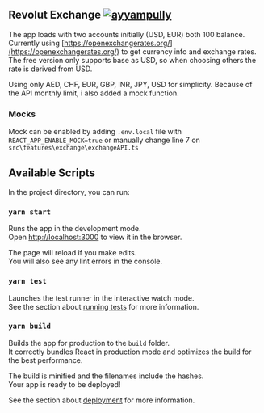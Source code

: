 ## Revolut Exchange [![ayyampully](https://circleci.com/gh/ayyampully/revo-exchange.svg?style=svg)](https://circleci.com/gh/circleci/revo-exchange)

The app loads with two accounts initially (USD, EUR) both 100 balance. Currently using [https://openexchangerates.org/](https://openexchangerates.org/) to get currency info and exchange rates. The free version only supports base as USD, so when choosing others the rate is derived from USD.

Using only AED, CHF, EUR, GBP, INR, JPY, USD for simplicity. Because of the API monthly limit, i also added a mock function.

### Mocks

Mock can be enabled by adding `.env.local` file with `REACT_APP_ENABLE_MOCK=true` or manually change line 7 on `src\features\exchange\exchangeAPI.ts`

## Available Scripts

In the project directory, you can run:

### `yarn start`

Runs the app in the development mode.<br />
Open [http://localhost:3000](http://localhost:3000) to view it in the browser.

The page will reload if you make edits.<br />
You will also see any lint errors in the console.

### `yarn test`

Launches the test runner in the interactive watch mode.<br />
See the section about [running tests](https://facebook.github.io/create-react-app/docs/running-tests) for more information.

### `yarn build`

Builds the app for production to the `build` folder.<br />
It correctly bundles React in production mode and optimizes the build for the best performance.

The build is minified and the filenames include the hashes.<br />
Your app is ready to be deployed!

See the section about [deployment](https://facebook.github.io/create-react-app/docs/deployment) for more information.
